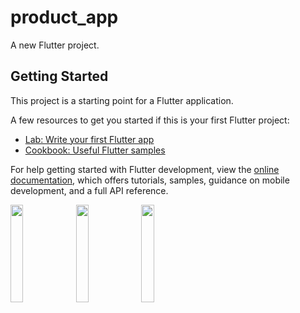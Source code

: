 # product_app

A new Flutter project.

## Getting Started

This project is a starting point for a Flutter application.

A few resources to get you started if this is your first Flutter project:

- [Lab: Write your first Flutter app](https://docs.flutter.dev/get-started/codelab)
- [Cookbook: Useful Flutter samples](https://docs.flutter.dev/cookbook)

For help getting started with Flutter development, view the
[online documentation](https://docs.flutter.dev/), which offers tutorials,
samples, guidance on mobile development, and a full API reference.

<p>
<img src = "https://user-images.githubusercontent.com/119030630/229527614-423f2c18-e2a1-4ae9-a86f-633e88b2e9a9.png" height = 20% width = 20%>
<img src = "https://user-images.githubusercontent.com/119030630/229527628-021c860c-b4c1-412d-847d-6a1b699482ae.png" height = 20% width = 20%>
<img src = "https://user-images.githubusercontent.com/119030630/229527631-0d99c5f9-31b2-476d-b11a-97ad85dba004.png" height = 20% width = 20%>
</p>

